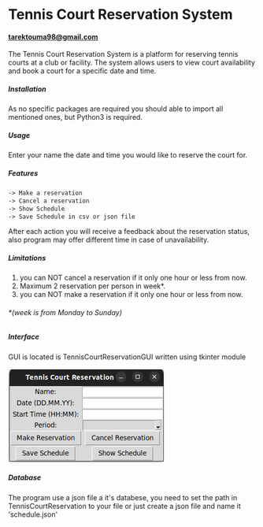 # Tennis Court Reservation System
#### tarektouma98@gmail.com
The Tennis Court Reservation System is a platform for reserving tennis courts at a club or facility. The system allows users to view court availability and book a court for a specific date and time.
##### Installation
As no specific packages are required you should able to import all mentioned ones, but Python3 is required.

##### Usage
Enter your name the date and time you would like to reserve the court for.

##### Features
    -> Make a reservation
    -> Cancel a reservation
    -> Show Schedule
    -> Save Schedule in csv or json file
After each action you will receive a feedback about the reservation status, also program may offer different time in case of unavailability.
##### Limitations
1. you can NOT cancel a reservation if it only one hour or less from now.<br />
2. Maximum 2 reservation per person in week*.<br />
3. you can NOT make a reservation if it only one hour or less from now.<br />
###### *(week is from Monday to Sunday)
##### Interface
GUI is located is TennisCourtReservationGUI written using tkinter module<br /><br />
![alt text](https://github.com/Tarek1001/TennisCourtReservationSysterm/blob/main/Screenshot%20from%202023-03-29%2014-20-22.png?raw=true)

##### Database
The program use a json file a it's databese, you need to set the path in TennisCourtReservation to your file or just create a json file and name it 'schedule.json'



